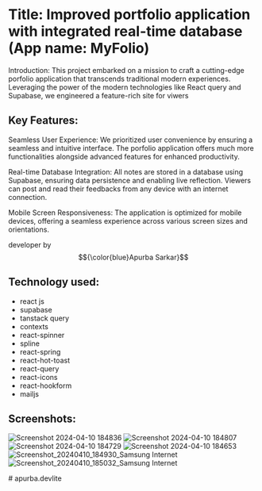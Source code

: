 # Title: Improved portfolio application with integrated real-time database (App name: MyFolio)

Introduction:
This project embarked on a mission to craft a cutting-edge porfolio application that transcends traditional modern experiences. Leveraging the power of the modern technologies like React query and Supabase, we engineered a feature-rich site for viwers 

## Key Features:

Seamless User Experience: We prioritized user convenience by ensuring a seamless and intuitive interface. The porfolio application offers much more functionalities alongside advanced features for enhanced productivity.

Real-time Database Integration: All notes are stored in a database using Supabase, ensuring data persistence and enabling live reflection. Viewers can post and read their feedbacks from any device with an internet connection.

Mobile Screen Responsiveness: The application is optimized for mobile devices, offering a seamless experience across various screen sizes and orientations.

developer by  $${\color{blue}Apurba Sarkar}$$ 

## Technology used:
- react js
- supabase
- tanstack query
- contexts
- react-spinner
- spline
- react-spring
- react-hot-toast
- react-query
- react-icons
- react-hookform
- mailjs


## Screenshots:
![Screenshot 2024-04-10 184836](https://github.com/apurba-sarkar/apurba.dev/assets/127435292/d0ac2a4b-7321-4b7e-b5e9-81217b613683)
![Screenshot 2024-04-10 184807](https://github.com/apurba-sarkar/apurba.dev/assets/127435292/a3cef44c-950d-47b2-8ce1-ce1fb0f0e684)
![Screenshot 2024-04-10 184729](https://github.com/apurba-sarkar/apurba.dev/assets/127435292/7af7f071-f10a-4467-b1a4-90e5464b3483)
![Screenshot 2024-04-10 184653](https://github.com/apurba-sarkar/apurba.dev/assets/127435292/8b6941a8-f885-45ce-84ea-cec93e166085)
![Screenshot_20240410_184930_Samsung Internet](https://github.com/apurba-sarkar/apurba.dev/assets/127435292/5c98bdcc-2c21-4791-83dd-70e6fe128893)
![Screenshot_20240410_185032_Samsung Internet](https://github.com/apurba-sarkar/apurba.dev/assets/127435292/44544cd9-322e-4fc2-8401-95eb91304ae2)


#   a p u r b a . d e v l i t e  
 